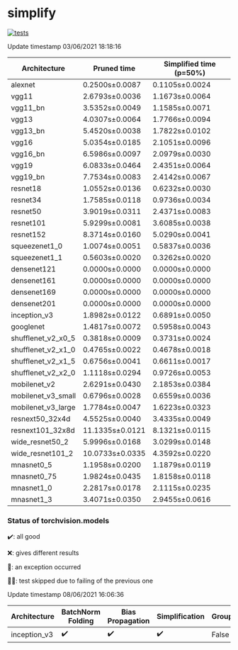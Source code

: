 # simplify

[![tests](https://github.com/EIDOSlab/simplify/actions/workflows/test.yaml/badge.svg)](https://github.com/EIDOSlab/simplify/actions/workflows/test.yaml)

<!-- benchmark starts -->
Update timestamp 03/06/2021 18:18:16

| Architecture       | Pruned time     | Simplified time (p=50%)   |
|--------------------|-----------------|---------------------------|
| alexnet            | 0.2500s±0.0087  | 0.1105s±0.0024            |
| vgg11              | 2.6793s±0.0036  | 1.1673s±0.0064            |
| vgg11_bn           | 3.5352s±0.0049  | 1.1585s±0.0071            |
| vgg13              | 4.0307s±0.0064  | 1.7766s±0.0094            |
| vgg13_bn           | 5.4520s±0.0038  | 1.7822s±0.0102            |
| vgg16              | 5.0354s±0.0185  | 2.1051s±0.0096            |
| vgg16_bn           | 6.5986s±0.0097  | 2.0979s±0.0030            |
| vgg19              | 6.0833s±0.0464  | 2.4351s±0.0064            |
| vgg19_bn           | 7.7534s±0.0083  | 2.4142s±0.0067            |
| resnet18           | 1.0552s±0.0136  | 0.6232s±0.0030            |
| resnet34           | 1.7585s±0.0118  | 0.9736s±0.0034            |
| resnet50           | 3.9019s±0.0311  | 2.4371s±0.0083            |
| resnet101          | 5.9299s±0.0081  | 3.6085s±0.0038            |
| resnet152          | 8.3714s±0.0160  | 5.0290s±0.0041            |
| squeezenet1_0      | 1.0074s±0.0051  | 0.5837s±0.0036            |
| squeezenet1_1      | 0.5603s±0.0020  | 0.3262s±0.0020            |
| densenet121        | 0.0000s±0.0000  | 0.0000s±0.0000            |
| densenet161        | 0.0000s±0.0000  | 0.0000s±0.0000            |
| densenet169        | 0.0000s±0.0000  | 0.0000s±0.0000            |
| densenet201        | 0.0000s±0.0000  | 0.0000s±0.0000            |
| inception_v3       | 1.8982s±0.0122  | 0.6891s±0.0050            |
| googlenet          | 1.4817s±0.0072  | 0.5958s±0.0043            |
| shufflenet_v2_x0_5 | 0.3818s±0.0009  | 0.3731s±0.0024            |
| shufflenet_v2_x1_0 | 0.4765s±0.0022  | 0.4678s±0.0018            |
| shufflenet_v2_x1_5 | 0.6756s±0.0041  | 0.6611s±0.0017            |
| shufflenet_v2_x2_0 | 1.1118s±0.0294  | 0.9726s±0.0053            |
| mobilenet_v2       | 2.6291s±0.0430  | 2.1853s±0.0384            |
| mobilenet_v3_small | 0.6796s±0.0028  | 0.6559s±0.0036            |
| mobilenet_v3_large | 1.7784s±0.0047  | 1.6223s±0.0323            |
| resnext50_32x4d    | 4.5525s±0.0040  | 3.4335s±0.0049            |
| resnext101_32x8d   | 11.1335s±0.0121 | 8.1321s±0.0115            |
| wide_resnet50_2    | 5.9996s±0.0168  | 3.0299s±0.0148            |
| wide_resnet101_2   | 10.0733s±0.0335 | 4.3592s±0.0220            |
| mnasnet0_5         | 1.1958s±0.0200  | 1.1879s±0.0119            |
| mnasnet0_75        | 1.9824s±0.0435  | 1.8158s±0.0118            |
| mnasnet1_0         | 2.2817s±0.0178  | 2.1115s±0.0235            |
| mnasnet1_3         | 3.4071s±0.0350  | 2.9455s±0.0616            |
<!-- benchmark ends -->

### Status of torchvision.models

:heavy_check_mark:: all good

:x:: gives different results

:cursing_face:: an exception occurred

:man_shrugging:: test skipped due to failing of the previous one

<!-- table starts -->
Update timestamp 08/06/2021 16:06:36

|  Architecture  |  BatchNorm Folding  |  Bias Propagation  |   Simplification   |  Grouping  |
|----------------|---------------------|--------------------|--------------------|------------|
|  inception_v3  | :heavy_check_mark:  | :heavy_check_mark: | :heavy_check_mark: |   False    |
<!-- table ends -->